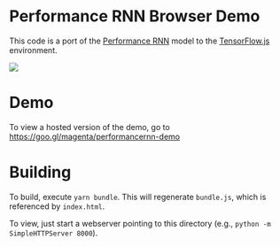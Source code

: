 # Performance RNN Browser Demo

This code is a port of the [Performance RNN](https://magenta.tensorflow.org/performance-rnn) model
to the [TensorFlow.js](https://js.tensorflow.org) environment.

<img src="https://magenta.tensorflow.org/assets/performance_rnn/performance_rnn.gif">

# Demo

To view a hosted version of the demo, go to https://goo.gl/magenta/performancernn-demo

# Building

To build, execute `yarn bundle`. This will regenerate `bundle.js`, which is referenced by `index.html`.

To view, just start a webserver pointing to this directory (e.g., `python -m SimpleHTTPServer 8000`).
